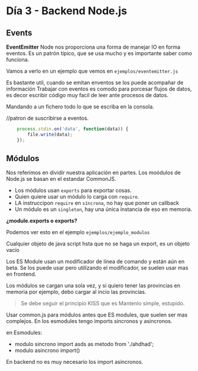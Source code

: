 # Día 3 - Backend Node.js

## Events

**EventEmitter** Node nos proporciona una forma de manejar IO en forma eventos.
Es un patrón típico, que se usa mucho y es importante saber como funciona.

Vamos a verlo en un ejemplo que vemos en `ejemplos/eventemitter.js`

Es bastante util, cuando se emitan enventos se los puede acompañar de información
Trabajar con eventos es comodo para porcesar flujos de datos, es decor escribir código muy facil de leer ante procesos de datos.

Mandando a un fichero todo lo que se escriba en la consola.

//patron de suscribirse a eventos.
```js
    process.stdin.on('data', function(data)) {
        file.write(data);
    });
```

## Módulos

Nos referimos en dividir nuestra aplicación en partes.
Los moódulos de Node.js se basan en el estandar CommonJS.

- Los módulos usan `exports` para exportar cosas.
- Quien quiere usar un módulo lo carga con  `require`.
- LA instruccipon `require` en `síncrona`, no hay que poner un callback
- Un módulo es un `singleton`, hay una única instancia de eso en memoria.

**¿module.exports o exports?**

Podemos ver esto en el ejemplo `ejemplos/ejemplo_modulos`

Cualquier objeto de java script hsta que no se haga un export, es un objeto vacío

Los ES Module usan un modificador de línea de comando y están aún en beta.
Se los puede usar pero utilizando el modificador, se suelen usar mas en frontend.

Los módulos se cargan una sola vez, y si quiero tener las provincias en memoria por ejemplo, debo cargar al incio las provincias.

> Se debe seguir el principio KISS que es  Mantenlo simple, estupido.

Usar common.js para módulos antes que ES modules, que suelen ser mas complejos. En los esmodules tengo imports sincronos y asincronos.

en Esmodules:
- modulo sincrono import asds as metodo from './ahdhad';
- modulo asincrono import()

En backend no es muy necesario los import asincronos.

